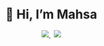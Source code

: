 <h1 align='center'>
  👋 Hi, I’m Mahsa  
</h1>
<p align='center'>
  <a href="https://www.linkedin.com/in/mahsa-zakeri/">
    <img src="https://img.shields.io/badge/LinkedIn-0077B5?style=for-the-badge&logo=linkedin&logoColor=white" />
  </a>&nbsp;
  <a href="mailto:mahsazakeri1377@gmail.com">
    <img src="https://img.shields.io/badge/Gmail-D14836?style=for-the-badge&logo=gmail&logoColor=white" />        
  </a>
</p>
<!--
<p align='center'>
  <a href="https://wakatime.com/@ccf02517-56fb-4e57-a6a8-df859c0599b2">
    <img src="https://wakatime.com/badge/user/ccf02517-56fb-4e57-a6a8-df859c0599b2.svg" />        
  </a>
</p>
-->

